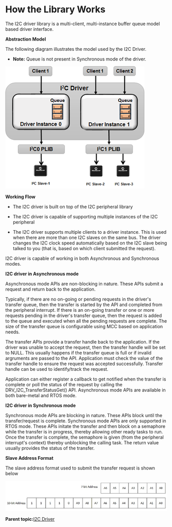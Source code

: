 # How the Library Works

The I2C driver library is a multi-client, multi-instance buffer queue model based driver interface.

**Abstraction Model**

The following diagram illustrates the model used by the I2C Driver.

-   **Note:** Queue is not present in Synchronous mode of the driver.


![drv_i2c_abstraction_model](GUID-BA53A56A-D80F-40D1-861A-31E7B997BAB3-low.png)

**Working Flow**

-   The I2C driver is built on top of the I2C peripheral library

-   The I2C driver is capable of supporting multiple instances of the I2C peripheral

-   The I2C driver supports multiple clients to a driver instance. This is used when there are more than one I2C slaves on the same bus. The driver changes the I2C clock speed automatically based on the I2C slave being talked to you \(that is, based on which client submitted the request\).


I2C driver is capable of working in both Asynchronous and Synchronous modes.

**I2C driver in Asynchronous mode**

Asynchronous mode APIs are non-blocking in nature. These APIs submit a request and return back to the application.

Typically, if there are no on-going or pending requests in the driver's transfer queue, then the transfer is started by the API and completed from the peripheral interrupt. If there is an on-going transfer or one or more requests pending in the driver's transfer queue, then the request is added to the queue and executed when all the pending requests are complete. The size of the transfer queue is configurable using MCC based on application needs.

The transfer APIs provide a transfer handle back to the application. If the driver was unable to accept the request, then the transfer handle will be set to NULL. This usually happens if the transfer queue is full or if invalid argruments are passed to the API. Application must check the value of the transfer handle to ensure the request was accepted successfully. Transfer handle can be used to identify/track the request.

Application can either register a callback to get notified when the transfer is complete or poll the status of the request by calling the DRV\_I2C\_TransferStatusGet\(\) API. Asynchronous mode APIs are available in both bare-metal and RTOS mode.

**I2C driver in Synchronous mode**

Synchronous mode APIs are blocking in nature. These APIs block until the transfer/request is complete. Synchronous mode APIs are only supported in RTOS mode. These APIs initate the transfer and then block on a semaphore while the transfer is in progress, thereby allowing other ready tasks to run. Once the transfer is complete, the semaphore is given \(from the peripheral interrupt's context\) thereby unblocking the calling task. The return value usually provides the status of the transfer.

**Slave Address Format**

The slave address format used to submit the transfer request is shown below

![drv_i2c_slave_address_format](GUID-A28F6508-3D21-447F-9D86-F02E93F8CB7E-low.png)

**Parent topic:**[I2C Driver](GUID-4321CAFA-57B5-4633-9D43-0AE24B87C101.md)


